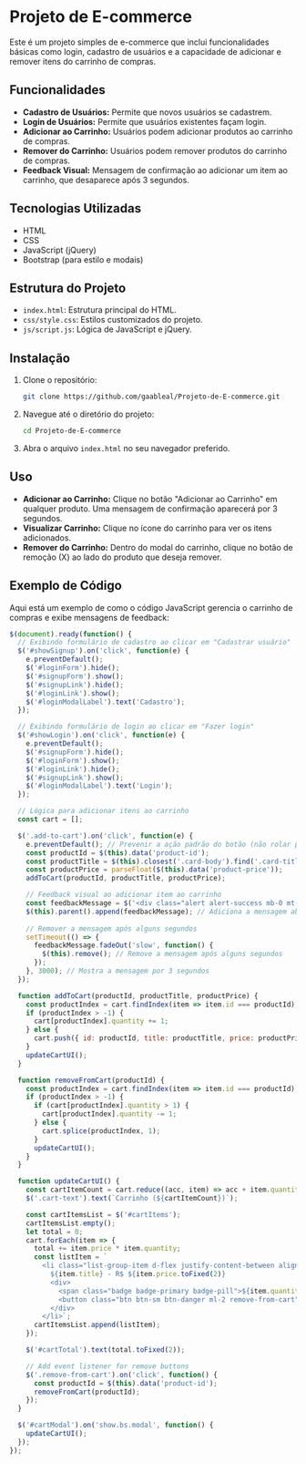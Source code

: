 # Projeto de E-commerce

Este é um projeto simples de e-commerce que inclui funcionalidades básicas como login, cadastro de usuários e a capacidade de adicionar e remover itens do carrinho de compras.

## Funcionalidades

- **Cadastro de Usuários:** Permite que novos usuários se cadastrem.
- **Login de Usuários:** Permite que usuários existentes façam login.
- **Adicionar ao Carrinho:** Usuários podem adicionar produtos ao carrinho de compras.
- **Remover do Carrinho:** Usuários podem remover produtos do carrinho de compras.
- **Feedback Visual:** Mensagem de confirmação ao adicionar um item ao carrinho, que desaparece após 3 segundos.

## Tecnologias Utilizadas

- HTML
- CSS
- JavaScript (jQuery)
- Bootstrap (para estilo e modais)

## Estrutura do Projeto

- `index.html`: Estrutura principal do HTML.
- `css/style.css`: Estilos customizados do projeto.
- `js/script.js`: Lógica de JavaScript e jQuery.

## Instalação

1. Clone o repositório:
    ```bash
    git clone https://github.com/gaableal/Projeto-de-E-commerce.git
    ```

2. Navegue até o diretório do projeto:
    ```bash
    cd Projeto-de-E-commerce
    ```

3. Abra o arquivo `index.html` no seu navegador preferido.

## Uso

- **Adicionar ao Carrinho:** Clique no botão "Adicionar ao Carrinho" em qualquer produto. Uma mensagem de confirmação aparecerá por 3 segundos.
- **Visualizar Carrinho:** Clique no ícone do carrinho para ver os itens adicionados.
- **Remover do Carrinho:** Dentro do modal do carrinho, clique no botão de remoção (X) ao lado do produto que deseja remover.

## Exemplo de Código

Aqui está um exemplo de como o código JavaScript gerencia o carrinho de compras e exibe mensagens de feedback:

```javascript
$(document).ready(function() {
  // Exibindo formulário de cadastro ao clicar em "Cadastrar usuário"
  $('#showSignup').on('click', function(e) {
    e.preventDefault();
    $('#loginForm').hide();
    $('#signupForm').show();
    $('#signupLink').hide();
    $('#loginLink').show();
    $('#loginModalLabel').text('Cadastro');
  });

  // Exibindo formulário de login ao clicar em "Fazer login"
  $('#showLogin').on('click', function(e) {
    e.preventDefault();
    $('#signupForm').hide();
    $('#loginForm').show();
    $('#loginLink').hide();
    $('#signupLink').show();
    $('#loginModalLabel').text('Login');
  });

  // Lógica para adicionar itens ao carrinho
  const cart = [];

  $('.add-to-cart').on('click', function(e) {
    e.preventDefault(); // Prevenir a ação padrão do botão (não rolar para o topo)
    const productId = $(this).data('product-id');
    const productTitle = $(this).closest('.card-body').find('.card-title').text();
    const productPrice = parseFloat($(this).data('product-price'));
    addToCart(productId, productTitle, productPrice);

    // Feedback visual ao adicionar item ao carrinho
    const feedbackMessage = $('<div class="alert alert-success mb-0 mt-2" role="alert">Item adicionado ao carrinho!</div>');
    $(this).parent().append(feedbackMessage); // Adiciona a mensagem abaixo do botão "Adicionar ao Carrinho"
    
    // Remover a mensagem após alguns segundos
    setTimeout(() => {
      feedbackMessage.fadeOut('slow', function() {
        $(this).remove(); // Remove a mensagem após alguns segundos
      });
    }, 3000); // Mostra a mensagem por 3 segundos
  });

  function addToCart(productId, productTitle, productPrice) {
    const productIndex = cart.findIndex(item => item.id === productId);
    if (productIndex > -1) {
      cart[productIndex].quantity += 1;
    } else {
      cart.push({ id: productId, title: productTitle, price: productPrice, quantity: 1 });
    }
    updateCartUI();
  }

  function removeFromCart(productId) {
    const productIndex = cart.findIndex(item => item.id === productId);
    if (productIndex > -1) {
      if (cart[productIndex].quantity > 1) {
        cart[productIndex].quantity -= 1;
      } else {
        cart.splice(productIndex, 1);
      }
      updateCartUI();
    }
  }

  function updateCartUI() {
    const cartItemCount = cart.reduce((acc, item) => acc + item.quantity, 0);
    $('.cart-text').text(`Carrinho (${cartItemCount})`);

    const cartItemsList = $('#cartItems');
    cartItemsList.empty();
    let total = 0;
    cart.forEach(item => {
      total += item.price * item.quantity;
      const listItem = `
        <li class="list-group-item d-flex justify-content-between align-items-center">
          ${item.title} - R$ ${item.price.toFixed(2)}
          <div>
            <span class="badge badge-primary badge-pill">${item.quantity}</span>
            <button class="btn btn-sm btn-danger ml-2 remove-from-cart" data-product-id="${item.id}">&times;</button>
          </div>
        </li>`;
      cartItemsList.append(listItem);
    });

    $('#cartTotal').text(total.toFixed(2));

    // Add event listener for remove buttons
    $('.remove-from-cart').on('click', function() {
      const productId = $(this).data('product-id');
      removeFromCart(productId);
    });
  }

  $('#cartModal').on('show.bs.modal', function() {
    updateCartUI();
  });
});
